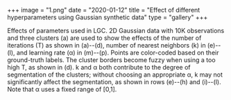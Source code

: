 +++
image = "1.png"
date = "2020-01-12"
title = "Effect of different hyperparameters using Gaussian synthetic data"
type = "gallery"
+++

Effects of parameters used in LGC. 2D Gaussian data with 10K observations and three clusters (a) are used to show the effects of the number of iterations (T) as shown in (a)--(d), number of nearest neighbors (k) in (e)--(l), and learning rate (&alpha;) in (m)--(p). Points are color-coded based on their ground-truth labels. The cluster borders become fuzzy when using a too high T, as shown in (d). k and &alpha; both contribute to the degree of segmentation of the clusters; without choosing an appropriate &alpha;, k may not significantly affect the segmentation, as shown in rows (e)--(h) and (i)--(l). Note that &alpha; uses a fixed range of [0,1].




<!-- blah blah blah //
[Palace of Culture and Science](https://en.wikipedia.org/w/index.php?title=Palace_of_Culture_and_Science&oldid=945815549) (Polish: Pałac Kultury i Nauki), is a notable high-rise building in central Warsaw, Poland. With a total height of 237 metres (778 ft) it is the tallest building in Poland, the 5th-tallest building in the European Union (including spire) and one of the tallest on the European continent.-->
